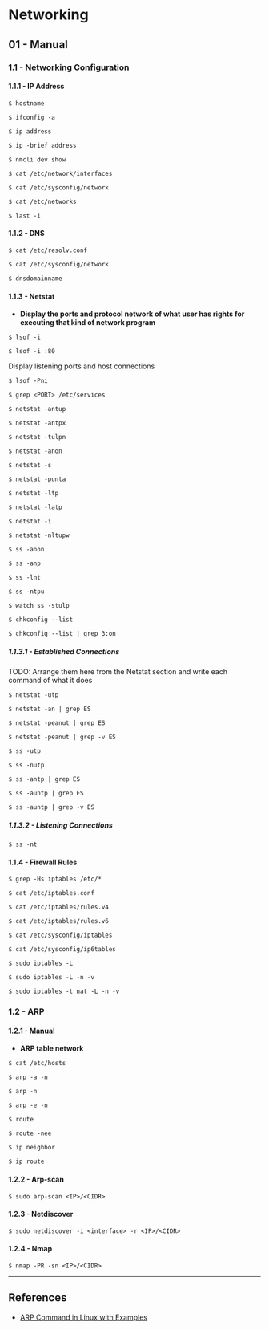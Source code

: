 # Networking

## 01 - Manual

### 1.1 - Networking Configuration

#### 1.1.1 - IP Address

`$ hostname`

`$ ifconfig -a`

`$ ip address`

`$ ip -brief address`

`$ nmcli dev show`

`$ cat /etc/network/interfaces`

`$ cat /etc/sysconfig/network`

`$ cat /etc/networks`

`$ last -i`

#### 1.1.2 - DNS

`$ cat /etc/resolv.conf`

`$ cat /etc/sysconfig/network`

`$ dnsdomainname`

#### 1.1.3 - Netstat

- **Display the ports and protocol network of what user has rights for executing that kind of network program**

`$ lsof -i`

`$ lsof -i :80`

Display listening ports and host connections

`$ lsof -Pni`

`$ grep <PORT> /etc/services`

`$ netstat -antup`

`$ netstat -antpx`

`$ netstat -tulpn`

`$ netstat -anon`

`$ netstat -s`

`$ netstat -punta`

`$ netstat -ltp`

`$ netstat -latp`

`$ netstat -i`

`$ netstat -nltupw`

`$ ss -anon`

`$ ss -anp`

`$ ss -lnt`

`$ ss -ntpu`

`$ watch ss -stulp`

`$ chkconfig --list`

`$ chkconfig --list | grep 3:on`

##### 1.1.3.1 - Established Connections

TODO: Arrange them here from the Netstat section and write each command of what it does

`$ netstat -utp`

`$ netstat -an | grep ES`

`$ netstat -peanut | grep ES`

`$ netstat -peanut | grep -v ES`

`$ ss -utp`

`$ ss -nutp`

`$ ss -antp | grep ES`

`$ ss -auntp | grep ES`

`$ ss -auntp | grep -v ES`

##### 1.1.3.2 - Listening Connections

`$ ss -nt`

#### 1.1.4 - Firewall Rules

`$ grep -Hs iptables /etc/*`

`$ cat /etc/iptables.conf`

`$ cat /etc/iptables/rules.v4`

`$ cat /etc/iptables/rules.v6`

`$ cat /etc/sysconfig/iptables`

`$ cat /etc/sysconfig/ip6tables`

`$ sudo iptables -L`

`$ sudo iptables -L -n -v`

`$ sudo iptables -t nat -L -n -v`

### 1.2 - ARP

#### 1.2.1 - Manual

- **ARP table network**

`$ cat /etc/hosts`

`$ arp -a -n`

`$ arp -n`

`$ arp -e -n`

`$ route`

`$ route -nee`

`$ ip neighbor`

`$ ip route`

#### 1.2.2 - Arp-scan

`$ sudo arp-scan <IP>/<CIDR>`

#### 1.2.3 - Netdiscover

`$ sudo netdiscover -i <interface> -r <IP>/<CIDR>`

#### 1.2.4 - Nmap

`$ nmap -PR -sn <IP>/<CIDR>`

---
## References

- [ARP Command in Linux with Examples](https://www.geeksforgeeks.org/arp-command-in-linux-with-examples/)